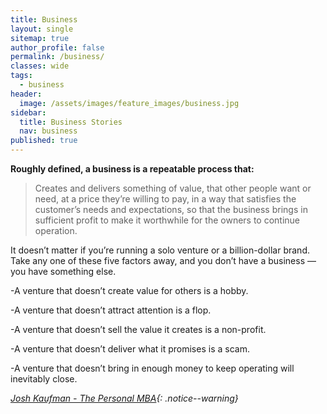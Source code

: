 ```yaml
---
title: Business
layout: single
sitemap: true
author_profile: false
permalink: /business/
classes: wide
tags:
  - business
header:
  image: /assets/images/feature_images/business.jpg
sidebar:
  title: Business Stories
  nav: business
published: true
---
```


**Roughly defined, a business is a repeatable process that:**

>Creates and delivers something of value, that other people want or need, at a price they’re willing to pay, in a way that satisfies the customer’s needs and expectations, so that the business brings in sufficient profit to make it worthwhile for the owners to continue operation.

 It doesn’t matter if you’re running a solo venture or a billion-dollar brand. 
 Take any one of these five factors away, and you don’t have a business — you have something else.

-A venture that doesn’t create value for others is a hobby.

-A venture that doesn’t attract attention is a flop.

-A venture that doesn’t sell the value it creates is a non-profit.

-A venture that doesn’t deliver what it promises is a scam.

-A venture that doesn’t bring in enough money to keep operating will inevitably close.

*[Josh Kaufman - The Personal MBA](https://personalmba.com/){: .notice--warning}*